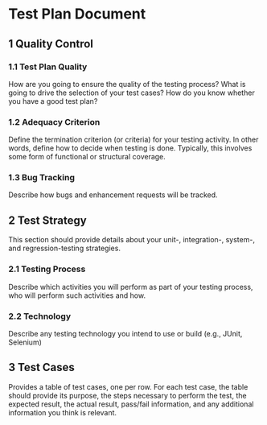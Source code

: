 # Test Plan Document

## 1 Quality Control

### 1.1 Test Plan Quality
How are you going to ensure the quality of the testing process? What is going to drive the selection of your test cases? How do you know whether you have a good test plan?

### 1.2 Adequacy Criterion
Define the termination criterion (or criteria) for your testing activity. In other words, define how to decide when testing is done. Typically, this involves some form of functional or structural coverage.

### 1.3 Bug Tracking
Describe how bugs and enhancement requests will be tracked. 

## 2 Test Strategy
This section should provide details about your unit-, integration-, system-, and regression-testing strategies.
### 2.1 Testing Process
Describe which activities you will perform as part of your testing process, who will perform such activities and how.

### 2.2 Technology
Describe any testing technology you intend to use or build (e.g., JUnit, Selenium)

## 3 Test Cases
Provides a table of test cases, one per row. For each test case, the table should provide its purpose, the steps necessary to perform the test, the expected result, the actual result, pass/fail information, and any additional information you think is relevant.
